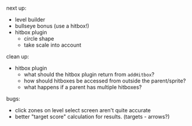 next up:
- level builder
- bullseye bonus (use a hitbox!)
- hitbox plugin
  - circle shape
  - take scale into account

clean up:
- hitbox plugin
  - what should the hitbox plugin return from `addHitbox`?
  - how should hitboxes be accessed from outside the parent/sprite?
  - what happens if a parent has multiple hitboxes?

bugs:
- click zones on level select screen aren't quite accurate
- better "target score" calculation for results. (targets - arrows?)
